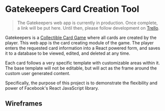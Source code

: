 # Gatekeepers Card Creation Tool

> The Gatekeepers web app is currently in production. Once complete, a link will be put here. Until then, please follow development on [Trello](https://trello.com/b/EvQ4EWf4).

Gatekeepers is a [Collectible Card Game](https://en.wikipedia.org/wiki/Collectible_card_game) where all cards are created by the player. This web app is the card creating module of the game. The player enters the requested card information into a React powered form, and saves it to a database to be viewed, edited, and deleted at any time.

Each card follows a very specific template with customizable areas within it. The base template will not be editable, but will act as the frame around the custom user generated content.

Specifically, the purpose of this project is to demonstrate the flexibility and power of Facebook's React JavaScript library.

## Wireframes
